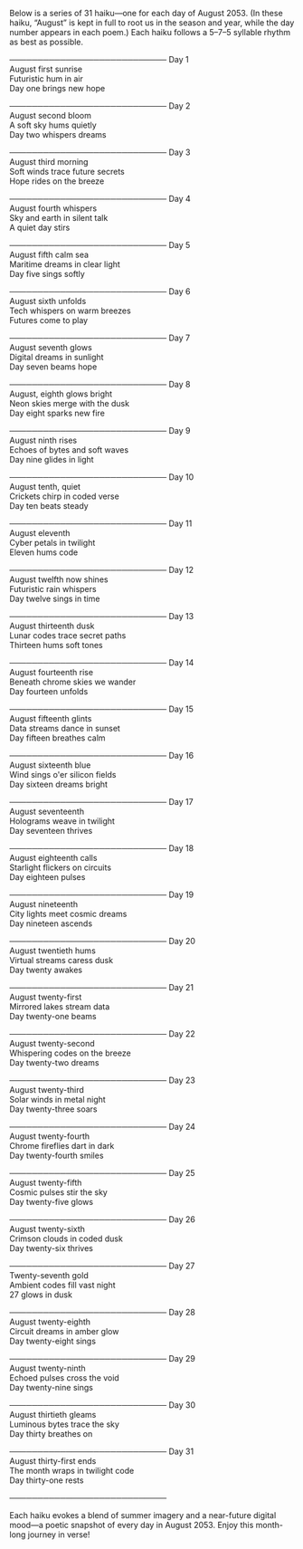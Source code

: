 Below is a series of 31 haiku—one for each day of August 2053. (In these haiku, “August” is kept in full to root us in the season and year, while the day number appears in each poem.) Each haiku follows a 5–7–5 syllable rhythm as best as possible.

────────────────────────────
Day 1  
August first sunrise  
Futuristic hum in air  
Day one brings new hope

────────────────────────────
Day 2  
August second bloom  
A soft sky hums quietly  
Day two whispers dreams

────────────────────────────
Day 3  
August third morning  
Soft winds trace future secrets  
Hope rides on the breeze

────────────────────────────
Day 4  
August fourth whispers  
Sky and earth in silent talk  
A quiet day stirs

────────────────────────────
Day 5  
August fifth calm sea  
Maritime dreams in clear light  
Day five sings softly

────────────────────────────
Day 6  
August sixth unfolds  
Tech whispers on warm breezes  
Futures come to play

────────────────────────────
Day 7  
August seventh glows  
Digital dreams in sunlight  
Day seven beams hope

────────────────────────────
Day 8  
August, eighth glows bright  
Neon skies merge with the dusk  
Day eight sparks new fire

────────────────────────────
Day 9  
August ninth rises  
Echoes of bytes and soft waves  
Day nine glides in light

────────────────────────────
Day 10  
August tenth, quiet  
Crickets chirp in coded verse  
Day ten beats steady

────────────────────────────
Day 11  
August eleventh  
Cyber petals in twilight  
Eleven hums code

────────────────────────────
Day 12  
August twelfth now shines  
Futuristic rain whispers  
Day twelve sings in time

────────────────────────────
Day 13  
August thirteenth dusk  
Lunar codes trace secret paths  
Thirteen hums soft tones

────────────────────────────
Day 14  
August fourteenth rise  
Beneath chrome skies we wander  
Day fourteen unfolds

────────────────────────────
Day 15  
August fifteenth glints  
Data streams dance in sunset  
Day fifteen breathes calm

────────────────────────────
Day 16  
August sixteenth blue  
Wind sings o'er silicon fields  
Day sixteen dreams bright

────────────────────────────
Day 17  
August seventeenth  
Holograms weave in twilight  
Day seventeen thrives

────────────────────────────
Day 18  
August eighteenth calls  
Starlight flickers on circuits  
Day eighteen pulses

────────────────────────────
Day 19  
August nineteenth  
City lights meet cosmic dreams  
Day nineteen ascends

────────────────────────────
Day 20  
August twentieth hums  
Virtual streams caress dusk  
Day twenty awakes

────────────────────────────
Day 21  
August twenty-first  
Mirrored lakes stream data  
Day twenty-one beams

────────────────────────────
Day 22  
August twenty-second  
Whispering codes on the breeze  
Day twenty-two dreams

────────────────────────────
Day 23  
August twenty-third  
Solar winds in metal night  
Day twenty-three soars

────────────────────────────
Day 24  
August twenty-fourth  
Chrome fireflies dart in dark  
Day twenty-fourth smiles

────────────────────────────
Day 25  
August twenty-fifth  
Cosmic pulses stir the sky  
Day twenty-five glows

────────────────────────────
Day 26  
August twenty-sixth  
Crimson clouds in coded dusk  
Day twenty-six thrives

────────────────────────────
Day 27  
Twenty-seventh gold  
Ambient codes fill vast night  
27 glows in dusk

────────────────────────────
Day 28  
August twenty-eighth  
Circuit dreams in amber glow  
Day twenty-eight sings

────────────────────────────
Day 29  
August twenty-ninth  
Echoed pulses cross the void  
Day twenty-nine sings

────────────────────────────
Day 30  
August thirtieth gleams  
Luminous bytes trace the sky  
Day thirty breathes on

────────────────────────────
Day 31  
August thirty-first ends  
The month wraps in twilight code  
Day thirty-one rests

────────────────────────────

Each haiku evokes a blend of summer imagery and a near-future digital mood—a poetic snapshot of every day in August 2053. Enjoy this month-long journey in verse!
